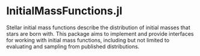 # InitialMassFunctions.jl
Stellar initial mass functions describe the distribution of initial masses that stars are born with. This package aims to implement and provide interfaces for working with initial mass functions, including but not limited to evaluating and sampling from published distributions. 
